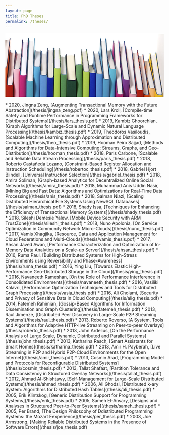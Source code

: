 ```yaml
---
layout: page
title: PhD Theses
permalink: /theses/
---
```


<center><img src="/images/thesis.jpg" width="1000" height="200" align="center"></center>

<br>
* 2020, Jingna Zeng, [Augmenting Transactional Memory with the Future Abstraction](/thesis/jingna_zeng.pdf)
* 2020, Lars Kroll, [Compile-time Safety and Runtime Performance in Programming Frameworks for Distributed Systems](/thesis/lars_thesis.pdf)
* 2019, Kambiz Ghoorchian, [Graph Algorithms for Large-Scale and Dynamic Natural Language Processing](/thesis/kambiz_thesis.pdf)
* 2019, Theodoros Vasiloudis, [Scalable Machine Learning through Approximation and Distributed Computing](/thesis/theo_thesis.pdf)
* 2019, Hooman Peiro Sajjad, [Methods and Algorithms for Data-Intensive Computing: Streams, Graphs, and Geo-Distribution](/thesis/hooman_thesis.pdf)
* 2018, Paris Carbone, [Scalable and Reliable Data Stream Processing](/thesis/paris_thesis.pdf)
* 2018, Roberto Castañeda Lozano, [Constraint-Based Register Allocation and Instruction Scheduling](/thesis/robertoc_thesis.pdf)
* 2018, Gabriel Hjort Blindell, [Universal Instruction Selection](/thesis/gabriel_thesis.pdf)
* 2018, Amira Soliman, [Graph-based Analytics for Decentralized Online Social Networks](/thesis/amira_thesis.pdf)
* 2018, Muhammad Anis Uddin Nasir, [Mining Big and Fast Data: Algorithms and Optimizations for Real-Time Data Processing](/thesis/anis_thesis.pdf)
* 2018, Salman Niazi, [Scaling Distributed Hierarchical File Systems Using NewSQL Databases](/thesis/salman_thesis.pdf)
* 2018, Shady Issa, [Techniques for Enhancing the Efficiency of Transactional Memory Systems](/thesis/shady_thesis.pdf)
* 2018, Sileshi Demesie Yalew, [Mobile Device Security with ARM TrustZone](/thesis/sileshi_thesis.pdf)
* 2018, Nuno Apolonia, [On Service Optimization in Community Network Micro-Clouds](/thesis/nuno_thesis.pdf)
* 2017, Vamis Xhagjika, [Resource, Data and Application Management for Cloud Federations and Multi-Clouds](/thesis/vamis_thesis.pdf)
* 2017, Ahsan Javed Awan, [Performance Characterization and Optimization of In-Memory Data Analytics on a Scale-up Server](/thesis/ahsan_thesis.pdf)
* 2016, Ruma Paul, [Building Distributed Systems for High-Stress Environments using Reversibility and Phase-Awareness](/thesis/ruma_thesis.pdf)
* 2016, Ying Liu, [Towards Elastic High-Performance Geo-Distributed Storage in the Cloud](/thesis/ying_thesis.pdf)
* 2016, Navaneeth Rameshan, [On the Role of Performance Interference in Consolidated Environments](/thesis/navaneeth_thesis.pdf)
* 2016, Vasiliki Kalavri, [Performance Optimization Techniques and Tools for Distributed Graph Processing](/thesis/vasia_thesis.pdf)
* 2016, Ali Gholami, [Security and Privacy of Sensitive Data in Cloud Computing](/thesis/alig_thesis.pdf)
* 2014, Fatemeh Rahimian, [Gossip-Based Algorithms for Information Dissemination and Graph Clustering](/thesis/fatemeh_thesis.pdf)
* 2013, Raul Jimenze, [Distributed Peer Discovery in Large-Scale P2P Streaming Systems](/thesis/raul_thesis.pdf)
* 2013, Roberto Roverso, [A System, Tools and Algorithms for Adaptive HTTP-live Streaming on Peer-to-peer Overlays](/thesis/roberto_thesis.pdf)
* 2013, John Ardelius, [On the Performance Analysis of Large Scale, Dynamic, Distributed and Parallel Systems](/thesis/john_thesis.pdf)
* 2013, Katharina Rasch, [Smart Assistants for Smart Homes](thesis/katharina_thesis.pdf)
* 2013, Amir H. Payberah, [Live Streaming in P2P and Hybrid P2P-Cloud Environments for the Open Internet](/thesis/amir_thesis.pdf)
* 2013, Cosmin Arad, [Programming Model and Protocols for Reconfigurable Distributed Systems](/thesis/cosmin_thesis.pdf)
* 2013, Tallat Shafaat, [Partition Tolerance and Data Consistency in Structured Overlay Networks](/thesis/tallat_thesis.pdf)
* 2012, Ahmad Al-Shishtawy, [Self-Management for Large-Scale Distributed Systems](/thesis/ahmad_thesis.pdf)
* 2006, Ali Ghodsi, [Distributed k-ary System: Algorithms for Distributed Hash Tables](/thesis/ali_thesis.pdf)
* 2005, Erik Klintskog, [Generic Distribution Support for Programming Systems](/thesis/erik_thesis.pdf)
* 2005, Sameh El-Ansary, [Designs and Analyses in Structured Peer-to-Peer Systems](/thesis/sameh_thesis.pdf)
* 2005, Per Brand, [The Design Philosophy of Ddistributed Programming Systems: the Mozart Eexperience](/thesis/per_thesis.pdf)
* 2003, Joe Armstrong, [Making Reliable Distributed Systems in the Presence of Software Errors](/thesis/joe_thesis.pdf)



